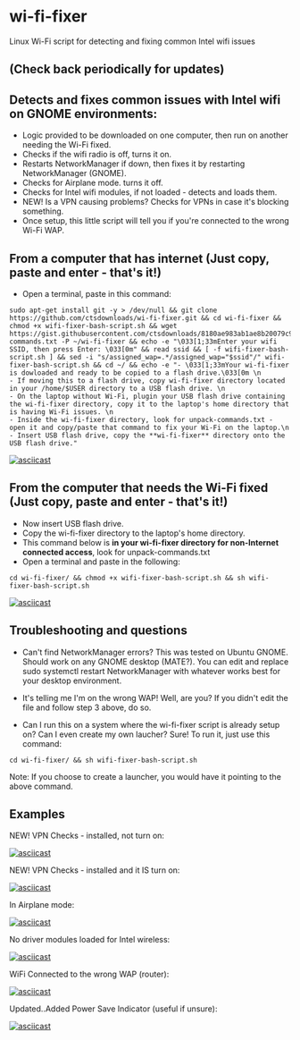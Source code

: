 # wi-fi-fixer
Linux Wi-Fi script for detecting and fixing common Intel wifi issues

## (Check back periodically for updates) 


## Detects and fixes common issues with Intel wifi on GNOME environments:

- Logic provided to be downloaded on one computer, then run on another needing the Wi-Fi fixed.
- Checks if the wifi radio is off, turns it on.
- Restarts NetworkManager if down, then fixes it by restarting NetworkManager (GNOME).
- Checks for Airplane mode. turns it off.
- Checks for Intel wifi modules, if not loaded - detects and loads them.
- NEW! Is a VPN causing problems? Checks for VPNs in case it's blocking something.
- Once setup, this little script will tell you if you're connected to the wrong Wi-Fi WAP.



## From a computer that has internet (Just copy, paste and enter - that's it!)

- Open a terminal, paste in this command:

```console
sudo apt-get install git -y > /dev/null && git clone https://github.com/ctsdownloads/wi-fi-fixer.git && cd wi-fi-fixer && chmod +x wifi-fixer-bash-script.sh && wget https://gist.githubusercontent.com/ctsdownloads/8180ae983ab1ae8b20079c9843dc0589/raw/54d7867122eda58b265a53fc98c1f202111ddb33/unpack-commands.txt -P ~/wi-fi-fixer && echo -e "\033[1;33mEnter your wifi SSID, then press Enter: \033[0m" && read ssid && [ -f wifi-fixer-bash-script.sh ] && sed -i "s/assigned_wap=.*/assigned_wap="$ssid"/" wifi-fixer-bash-script.sh && cd ~/ && echo -e "- \033[1;33mYour wi-fi-fixer is dowloaded and ready to be copied to a flash drive.\033[0m \n
- If moving this to a flash drive, copy wi-fi-fixer directory located in your /home/$USER directory to a USB flash drive. \n
- On the laptop without Wi-Fi, plugin your USB flash drive containing the wi-fi-fixer directory, copy it to the laptop's home directory that is having Wi-Fi issues. \n
- Inside the wi-fi-fixer directory, look for unpack-commands.txt - open it and copy/paste that command to fix your Wi-Fi on the laptop.\n
- Insert USB flash drive, copy the **wi-fi-fixer** directory onto the USB flash drive."
```
[![asciicast](https://asciinema.org/a/558719.svg)](https://asciinema.org/a/558719)


## From the computer that needs the Wi-Fi fixed (Just copy, paste and enter - that's it!)

- Now insert USB flash drive.
- Copy the wi-fi-fixer directory to the laptop's home directory.
- This command below is **in your wi-fi-fixer directory for non-Internet connected access**, look for unpack-commands.txt
- Open a terminal and paste in the following:

```console
cd wi-fi-fixer/ && chmod +x wifi-fixer-bash-script.sh && sh wifi-fixer-bash-script.sh
```
[![asciicast](https://asciinema.org/a/558720.svg)](https://asciinema.org/a/558720)



## Troubleshooting and questions

- Can't find NetworkManager errors? This was tested on Ubuntu GNOME. Should work on any GNOME desktop (MATE?). You can edit and replace sudo systemctl restart NetworkManager with whatever works best for your desktop environment.

- It's telling me I'm on the wrong WAP! Well, are you? If you didn't edit the file and follow step 3 above, do so.

- Can I run this on a system where the wi-fi-fixer script is already setup on? Can I even create my own laucher? Sure! To run it, just use this command:

```console
cd wi-fi-fixer/ && sh wifi-fixer-bash-script.sh
```
Note: If you choose to create a launcher, you would have it pointing to the above command.




## Examples

NEW! VPN Checks - installed, not turn on:

[![asciicast](https://asciinema.org/a/558722.svg)](https://asciinema.org/a/558722)


NEW! VPN Checks - installed and it IS turn on:

[![asciicast](https://asciinema.org/a/558723.svg)](https://asciinema.org/a/558723)


In Airplane mode:

[![asciicast](https://asciinema.org/a/557456.svg)](https://asciinema.org/a/557456)


No driver modules loaded for Intel wireless:

[![asciicast](https://asciinema.org/a/557452.svg)](https://asciinema.org/a/557452)


WiFi Connected to the wrong WAP (router):

[![asciicast](https://asciinema.org/a/557458.svg)](https://asciinema.org/a/557458)


Updated..Added Power Save Indicator (useful if unsure):

[![asciicast](https://asciinema.org/a/557462.svg)](https://asciinema.org/a/557462)


